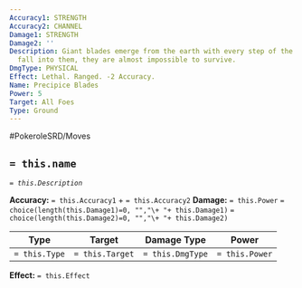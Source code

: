 ```yaml
---
Accuracy1: STRENGTH
Accuracy2: CHANNEL
Damage1: STRENGTH
Damage2: ''
Description: Giant blades emerge from the earth with every step of the user. If you
  fall into them, they are almost impossible to survive.
DmgType: PHYSICAL
Effect: Lethal. Ranged. -2 Accuracy.
Name: Precipice Blades
Power: 5
Target: All Foes
Type: Ground
---
```


#PokeroleSRD/Moves

## `= this.name` 
*`= this.Description`*

**Accuracy:** `= this.Accuracy1` + `= this.Accuracy2`
**Damage:** `= this.Power` `= choice(length(this.Damage1)=0, "","\+ "+ this.Damage1)` `= choice(length(this.Damage2)=0, "","\+ "+ this.Damage2)`

| Type          | Target          | Damage Type          | Power          |
| ------------- | --------------- | ---------------- | -------------- |
| `= this.Type` | `= this.Target` | `= this.DmgType` | `= this.Power` | 

**Effect:** `= this.Effect`